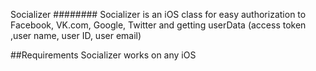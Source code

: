 Socializer
########
Socializer is an iOS class for easy authorization to Facebook, VK.com, Google, Twitter and getting userData (access token ,user name, user ID, user email)

##Requirements
Socializer works on any iOS
